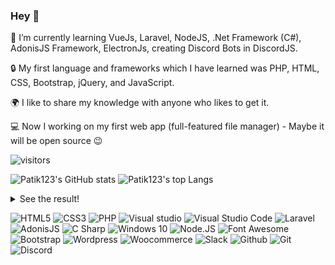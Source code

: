 ### Hey 👋
 
 
 🌱 I’m currently learning VueJs, Laravel, NodeJS, .Net Framework (C#), AdonisJS Framework, ElectronJs, creating Discord Bots in DiscordJS.
 
 🔒 My first language and frameworks which I have learned was PHP, HTML, CSS, Bootstrap, jQuery, and JavaScript.
 
 🌍 I like to share my knowledge with anyone who likes to get it.
 
 💻 Now I working on my first web app (full-featured file manager) - Maybe it will be open source 😉
 
 
 
 
   ![visitors](https://visitor-badge.glitch.me/badge?page_id=patik123.patik123)
 <p>
  <img src="https://github-readme-stats.vercel.app/api?username=patik123&theme=algolia" alt="Patik123's GitHub stats" >  
   <img src="https://github-readme-stats.vercel.app/api/top-langs/?username=patik123&theme=algolia" alt="Patik123's top Langs">  
</p>
   

<details>
  <summary>See the result!</summary>

</details>




   ![HTML5](https://img.shields.io/badge/-HTML-E34F26?style=flat-square&logo=html5&logoColor=white&style=for-the-badge)
   ![CSS3](https://img.shields.io/badge/-CSS3-1572B6?style=flat-square&logo=css3&logoColor=white&style=for-the-badge)
   ![PHP](https://img.shields.io/badge/-PHP-777BB4?style=flat-square&logo=php&logoColor=white&style=for-the-badge)
   ![Visual studio](https://img.shields.io/badge/-Visual%20Studio-5C2D91?style=flat-square&logo=visual-studio&logoColor=white&style=for-the-badge)
   ![Visual Studio Code](https://img.shields.io/badge/-Visual%20Studio%20Code-007ACC?style=flat-square&logo=visual-studio-code&logoColor=white&style=for-the-badge)
   ![Laravel](https://img.shields.io/badge/-Laravel-FF2D20?style=flat-square&logo=laravel&logoColor=white&style=for-the-badge)
   ![AdonisJS](https://img.shields.io/badge/-AdonisJS-220052?style=flat-square&logo=adonisjs&logoColor=white&style=for-the-badge)
   ![C Sharp](https://img.shields.io/badge/-C%20Sharp-239120?style=flat-square&logo=c-sharp&logoColor=white&style=for-the-badge)
   ![Windows 10](https://img.shields.io/badge/-Windows%2010-0078D6?style=flat-square&logo=windows&logoColor=white&style=for-the-badge)
   ![Node.JS](https://img.shields.io/badge/-Node.JS-339933?style=flat-square&logo=node.js&logoColor=white&style=for-the-badge)
   ![Font Awesome](https://img.shields.io/badge/-Font%20Awesome-339AF0?style=flat-square&logo=font-awesome&logoColor=white&style=for-the-badge)
   ![Bootstrap](https://img.shields.io/badge/-Bootstrap-7952B3?style=flat-square&logo=bootstrap&logoColor=white&style=for-the-badge)
   ![Wordpress](https://img.shields.io/badge/-Wordpress-21759B?style=flat-square&logo=wordpress&logoColor=white&style=for-the-badge)
   ![Woocommerce](https://img.shields.io/badge/-Woocommerce-96588A?style=flat-square&logo=woo&logoColor=white&style=for-the-badge)
   ![Slack](https://img.shields.io/badge/-Slack-4A154B?style=flat-square&logo=slack&logoColor=white&style=for-the-badge)
   ![Github](https://img.shields.io/badge/-Github-181717?style=flat-square&logo=github&logoColor=white&style=for-the-badge)
   ![Git](https://img.shields.io/badge/-Git-F05032?style=flat-square&logo=git&logoColor=white&style=for-the-badge)
   ![Discord](https://img.shields.io/badge/-Discord-7289DA?style=flat-square&logo=discord&logoColor=white&style=for-the-badge)
